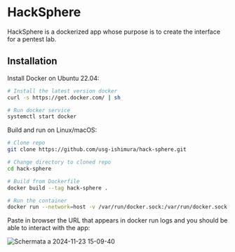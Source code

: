 # HackSphere
HackSphere is a dockerized app whose purpose is to create the interface for a pentest lab.

## Installation
Install Docker on Ubuntu 22.04:

```bash
# Install the latest version docker
curl -s https://get.docker.com/ | sh

# Run docker service
systemctl start docker
```
Build and run on Linux/macOS:
```bash
# Clone repo
git clone https://github.com/usg-ishimura/hack-sphere.git

# Change directory to cloned repo
cd hack-sphere

# Build from Dockerfile
docker build --tag hack-sphere .

# Run the container
docker run --network=host -v /var/run/docker.sock:/var/run/docker.sock -p 5000:5000 hack-sphere
```

Paste in browser the URL that appears in docker run logs and you should be able to interact with the app:

![Schermata a 2024-11-23 15-09-40](https://github.com/user-attachments/assets/699d6eb4-7087-4d30-bbd1-665af3c78323)

